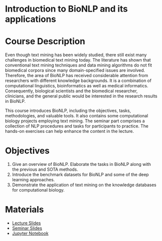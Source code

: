 Introduction to BioNLP and its applications
===========================================

# Course Description
Even though text mining has been widely studied, there still exist many challenges in biomedical text mining today. The literature has shown that conventional text mining techniques and data mining algorithms do not fit biomedical corpora since many domain-specified issues are involved. Therefore, the area of BioNLP has received considerable attention from researchers with different knowledge backgrounds. It is a combination of computational linguistics, bioinformatics as well as medical informatics. Consequently, biological scientists and the biomedical researcher, clinicians, and the general public would be interested in the research results in BioNLP.

This course introduces BioNLP, including the objectives, tasks, methodologies, and valuable tools. It also contains some computational biology projects employing text mining. The seminar part comprises a collection of NLP procedures and tasks for participants to practice. The hands-on exercises can help enhance the content in the lecture.

# Objectives
1. Give an overview of BioNLP. Elaborate the tasks in BioNLP along with the previous and SOTA methods.
2. Introduce the benchmark datasets for BioNLP and some of the deep learning approaches.
3. Demonstrate the application of text mining on the knowledge databases for computational biology.

# Materials
- [Lecture Slides](https://github.com/cskyan/lecture-bionlp/blob/master/slides/Introduction%20to%20BioNLP.pdf?raw=true)
- [Seminar Slides](https://github.com/cskyan/lecture-bionlp/blob/master/slides/Introduction%20to%20BioNLP%20-%20Seminar.pdf?raw=true)
- [Jupyter Notebook](https://github.com/cskyan/lecture-bionlp/blob/master/notebooks/bionlp_intro.ipynb)
